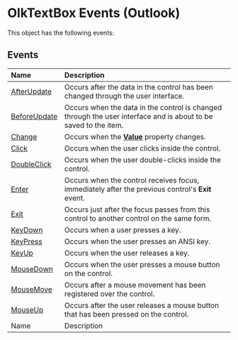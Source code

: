 
# OlkTextBox Events (Outlook)
This object has the following events:

## Events



|**Name**|**Description**|
|:-----|:-----|
| [AfterUpdate](f61b5a19-4f3d-9287-d681-d5ac7b8979a4.md)|Occurs after the data in the control has been changed through the user interface.|
| [BeforeUpdate](bf65f754-abcd-8a0a-53de-2c2ee76d27f8.md)|Occurs when the data in the control is changed through the user interface and is about to be saved to the item. |
| [Change](c97e90c1-f105-001d-d5ed-f632f6a42636.md)|Occurs when the  **[Value](6c0efe12-7b85-344e-a14c-3e628b0a3877.md)** property changes.|
| [Click](aee867d0-bc0f-5564-a1b3-25b224efb045.md)|Occurs when the user clicks inside the control.|
| [DoubleClick](1a1b1088-c8f1-8b62-e31f-4e5f79bb0a85.md)|Occurs when the user double-clicks inside the control.|
| [Enter](ddeab2d3-1dfa-3f49-4480-1234196afb4b.md)|Occurs when the control receives focus, immediately after the previous control's  **Exit** event.|
| [Exit](ea36905e-bd5a-2d6c-6ea6-0ad33d965741.md)|Occurs just after the focus passes from this control to another control on the same form.|
| [KeyDown](a6e5a293-41a4-9237-851b-1352eeee0f41.md)|Occurs when a user presses a key.|
| [KeyPress](3e022736-2d09-e5ee-4902-09b71d2c9bcc.md)|Occurs when the user presses an ANSI key.|
| [KeyUp](713fb517-9a64-6919-ec8c-e24b9dc066d1.md)|Occurs when the user releases a key.|
| [MouseDown](b2922eb8-7b24-14bb-9b7e-50b0013cc61d.md)|Occurs when the user presses a mouse button on the control.|
| [MouseMove](431bf2ee-6c9f-6dd9-5c9a-dde84acd87db.md)|Occurs after a mouse movement has been registered over the control.|
| [MouseUp](6dfa9337-2c66-f542-a78f-e9da849db6fb.md)|Occurs after the user releases a mouse button that has been pressed on the control.|
|Name|Description|
